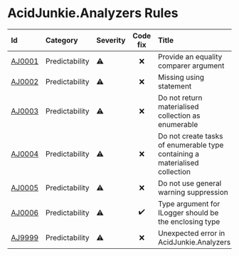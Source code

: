 # AcidJunkie.Analyzers Rules

| Id                                                                                             | Category       | Severity | Code fix | Title                                                                       |
|:-----------------------------------------------------------------------------------------------|:---------------|:---------|:--------:|:----------------------------------------------------------------------------|
| [AJ0001](https://github.com/AcidJunkie303/AcidJunkie.Analyzers/blob/main/docs/Rules/AJ0001.md) | Predictability | ⚠️       |    ❌     | Provide an equality comparer argument                                       | 
| [AJ0002](https://github.com/AcidJunkie303/AcidJunkie.Analyzers/blob/main/docs/Rules/AJ0002.md) | Predictability | ⚠️       |    ❌     | Missing using statement                                                     | 
| [AJ0003](https://github.com/AcidJunkie303/AcidJunkie.Analyzers/blob/main/docs/Rules/AJ0003.md) | Predictability | ⚠️       |    ❌     | Do not return materialised collection as enumerable                         | 
| [AJ0004](https://github.com/AcidJunkie303/AcidJunkie.Analyzers/blob/main/docs/Rules/AJ0004.md) | Predictability | ⚠️       |    ❌     | Do not create tasks of enumerable type containing a materialised collection | 
| [AJ0005](https://github.com/AcidJunkie303/AcidJunkie.Analyzers/blob/main/docs/Rules/AJ0005.md) | Predictability | ⚠️       |    ❌     | Do not use general warning suppression                                      | 
| [AJ0006](https://github.com/AcidJunkie303/AcidJunkie.Analyzers/blob/main/docs/Rules/AJ0005.md) | Predictability | ⚠️       |    ✔️    | Type argument for ILogger<TContext> should be the enclosing type            | 
| [AJ9999](https://github.com/AcidJunkie303/AcidJunkie.Analyzers/blob/main/docs/Rules/AJ9999.md) | Predictability | ⚠️       |    ❌     | Unexpected error in AcidJunkie.Analyzers                                    | 
